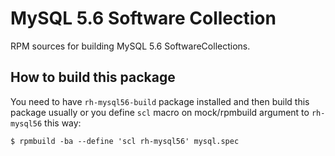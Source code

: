 MySQL 5.6 Software Collection
===============================

RPM sources for building MySQL 5.6 SoftwareCollections.


How to build this package
-------------------------

You need to have `rh-mysql56-build` package installed and then build this
package usually or you define `scl` macro on mock/rpmbuild argument to
`rh-mysql56` this way:

    $ rpmbuild -ba --define 'scl rh-mysql56' mysql.spec


